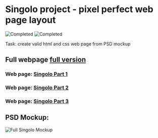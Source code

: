# Singolo project - pixel perfect web page layout

![Completed](https://img.shields.io/badge/completed-99%25-brightgreen)
![Completed](https://img.shields.io/badge/last%20update-07--03--2020-blue)

Task: create valid html and css web page from PSD mockup

## Full webpage [full version](https://xmelsky.github.io/singolo)

### Web page: [Singolo Part 1](https://xmelsky.github.io/singolo/singolo-parts/singolo1.html)

### Web page: [Singolo Part 2](https://xmelsky.github.io/singolo/singolo-parts/singolo2.html)

### Web page: [Singolo Part 3](https://xmelsky.github.io/singolo/singolo-parts/singolo3.html)

## PSD Mockup:

![Full Singolo Mockup](https://xmelsky.github.io/singolo/assets/images/singolo.jpg)
